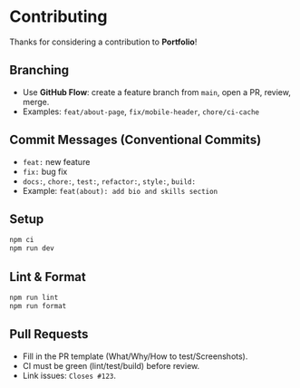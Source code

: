 <!--
  @author     Alex Kachur
  @since      2025-10-08
  @purpose    Contribution guidelines for the Portfolio repository
-->

# Contributing

Thanks for considering a contribution to **Portfolio**!

## Branching
- Use **GitHub Flow**: create a feature branch from `main`, open a PR, review, merge.
- Examples: `feat/about-page`, `fix/mobile-header`, `chore/ci-cache`

## Commit Messages (Conventional Commits)
- `feat:` new feature
- `fix:` bug fix
- `docs:`, `chore:`, `test:`, `refactor:`, `style:`, `build:`
- Example: `feat(about): add bio and skills section`

## Setup
```bash
npm ci
npm run dev
```

## Lint & Format
```bash
npm run lint
npm run format
```

## Pull Requests
- Fill in the PR template (What/Why/How to test/Screenshots).
- CI must be green (lint/test/build) before review.
- Link issues: `Closes #123`.
